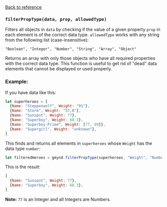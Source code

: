 [Back to reference](../README.md)

### `filterPropType(data, prop, allowedType)`

Filters all objects in `data` by checking if the value of a given property `prop` in each element is of the correct data
type. `allowedType` works with any string from the following list (case-insensitive):

```
"Boolean", "Integer", "Number", "String", "Array", "Object"
```

Returns an array with only those objects who have all required properties with the correct data type. This function is
useful to get rid of "dead" data elements that cannot be displayed or used properly.

### Example:

If you have data like this:

```javascript
let superheroes = [
  {Name: "Steppenwolf", Weight: "91"},
  {Name: "Storm", Weight: "57,8"},
  {Name: "Sunspot", Weight: 77},
  {Name: "Superboy", Weight: 68.3},
  {Name: "Superboy-Prime", Weight: [77, 99]},
  {Name: "Supergirl", Weight: "unknown"},
]
```

This finds and returns all elements in `superheroes` whose `Weight` has the data type `number`:

```javascript
let filteredHeroes = gmynd.filterPropType(superheroes, "Weight", "Number");
```

This is the result:

```javascript
[
  {Name: "Sunspot", Weight: 77},
  {Name: "Superboy", Weight: 68.3},
]
```

**Note:** `77` is an Integer and all Integers are Numbers.
